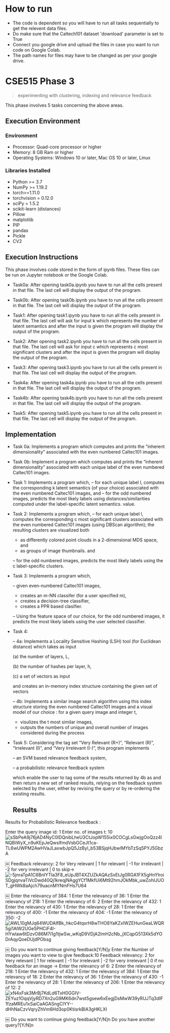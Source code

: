 # How to run
- The code is dependent so you will have to run all tasks sequentially to get the relevent data files.
- Do make sure that the Caltech101 dataset 'download' parameter is set to True
- Connect you google drive and upload the files in case you want to run code on Google Colab.
- The path names for files may have to be changed as per your google drive.

# CSE515 Phase 3 
> experimenting with clustering, indexing and relevance feedback

This phase involves 5 tasks concerning the above areas.

## Execution Environment

### Environment

- Processor: Quad-core processor or higher
- Memory: 8 GB Ram or higher
- Operating Systems: Windows 10 or later, Mac OS 10 or later, Linux

### Libraries Installed

- Python >= 3.7
- NumPy >= 1.19.2
- torch>=1.11.0
- torchvision = 0.12.0
- sciPy = 1.5.2
- scikit-learn (distances)
- Pillow
- matplotlib
- PIP
- pandas
- Pickle
- CV2


## Execution Instructions

This phase involves code stored in the form of ipynb files. These files can be run on Jupyter notebook or the Google Colab.

- Task0a: After opening task0a.ipynb you have to run all the cells present in that file. The last cell will display the output of the program.

- Task0b: After opening task0b.ipynb you have to run all the cells present in that file. The last cell will display the output of the program.

- Task1: After opening task1.ipynb you have to run all the cells present in that file. The last cell will ask for input k which represents the number of latent semantics and after the input is given the program will display the output of the program.
- Task2: After opening task2.ipynb you have to run all the cells present in that file. The last cell will ask for input c which represents c most significant clusters and after the input is given the program will display the output of the program.
- Task3: After opening task3.ipynb you have to run all the cells present in that file. The last cell will display the output of the program.
- Task4a: After opening task4a.ipynb you have to run all the cells present in that file. The last cell will display the output of the program.
- Task4b: After opening task4b.ipynb you have to run all the cells present in that file. The last cell will display the output of the program.
- Task5: After opening task5.ipynb you have to run all the cells present in that file. The last cell will display the output of the program.


## Implementation

- Task 0a: Implements a program which computes and prints the “inherent dimensionality” associated with the even numbered Caltec101 images.
- Task 0b: Implement a program which computes and prints the “inherent dimensionality” associated with each unique
label of the even numbered Caltec101 images.
- Task 1: Implements a program which,
    – for each unique label l, computes the corresponding k latent semantics (of your choice) associated with the even numbered Caltec101 images, and
    – for the odd numbered images, predicts the most likely labels using distances/similarities computed under the label-specific latent semantics.
value.
- Task 2: Implements a program which,
    – for each unique label l, computes the corresponding c most significant clusters associated with the even numbered Caltec101 images (using DBScan algorithm); the resulting clusters are visualized both

    - as differently colored point clouds in a 2-dimensional MDS space, and
    - as groups of image thumbnails.
        and

    – for the odd numbered images, predicts the most likely labels using the c label-specific clusters.
- Task 3: Implements a program which,

    – given even-numbered Caltec101 images,

    - creates an m-NN classifer (for a user specified m),
    - creates a decision-tree classifier,
    - creates a PPR based clasifier.

    – Using the feature space of our choice, for the odd numbered images, it predicts the most likely labels using the user selected classifier.

- Task 4:

    – 4a: Implements a Locality Sensitive Hashing (LSH) tool (for Euclidean distance) which takes as input 
    
    (a) the number of layers, L, 

    (b) the number of hashes per layer, h, 

    (c) a set of vectors as input

    and creates an in-memory index structure containing the given set of vectors

    – 4b: Implements a similar image search algorithm using this index structure storing the even numbered Caltec101
    images and a visual model of our choice : for a
    given query image and integer t,

    - visulizes the t most similar images,
    - outputs the numbers of unique and overall number of images considered during the process

- Task 5: Considering the tag set “Very Relevant (R+)”, “Relevant (R)”, “Irrelevant (I)”, and “Very Irrelevant (I-)”, this program implements 

    – an SVM based relevance feedback system,

    – a probabilistic relevance feedback system 

    which enable the user to tag some of the results returned by 4b as and then return a new set of ranked results, relying on the feedback system selected by the user, either by revising the query or by re-ordering the existing results.

  ## Results

Results for Probabilistic Relevance feedback :

Enter the query image id: 1
Enter no. of images t: 10
![sSbPeA9j76jAD4NyC0lDQnibLheU3CtJopW155ix0COCgLsGwjgOoQzz4lNQBiWyX_n9uKEpJeQwslfmdVsbGCeJt1ca-TL6wUWPM2AwHVaJLaxwbJpQ5JzByI_b53BSjqHJbwlMYbTzSq5PYJ5GbzA](https://github.com/devanshugupta/ImageSearch-CSE-515/assets/22978896/bd740bb1-debd-4821-9f79-8fafc68d167e)

￼
Feedback relevancy: 2 for Very relevant | 1 for relevant | -1 for irrelevant | -2 for very irrelevant | 0 to skip->
![-5jnraTpA1C6BnIYTIa3F8_eUpJBT4XZUZkAQAzSxEtJg0RGA1FX5gHnYlroiSDgjqnvaTiVcDwd40Qj1kreqjNAggYCf1MkfUi6Mt92hmJOkMbk_uwZohIJUOT_gHWk8aAjch79uacnMYNmFHs7U64](https://github.com/devanshugupta/ImageSearch-CSE-515/assets/22978896/311b0215-eae4-4f4c-8269-bed7bbd687e9)

￼
Enter the relevancy of 384: 1
Enter the relevancy of 36: 1
Enter the relevancy of 218: 1
Enter the relevancy of 6: 2
Enter the relevancy of 432: 1
Enter the relevancy of 430: 1
Enter the relevancy of 28: 1
Enter the relevancy of 400: -1
Enter the relevancy of 404: -1
Enter the relevancy of 350: -2
![AWL10gMJq64WUDAIfBk_hkcG4tqxrH8wTHO8YaKZxlWZEHunGeaLWQR5gi1AlW2UGe5PHCiF4I-HYwlaw6tDzvO86M7i1g1tjwSw_wKqD9VDjA2lmH2cNb_jXCqpG513Xk5dYODrAqyQoeDUjdPObsg](https://github.com/devanshugupta/ImageSearch-CSE-515/assets/22978896/8459b9c4-1826-4d8f-9e91-dc10af0c3a31)

￼
Do you want to continue giving feedback[Y/N]y
Enter the Number of images you want to view to give feedback:10
Feedback relevancy: 2 for Very relevant | 1 for relevant | -1 for irrelevant | -2 for very irrelevant | 0 if no feedback for an image ->
Enter the relevancy of 6: 2
Enter the relevancy of 218: 1
Enter the relevancy of 432: 1
Enter the relevancy of 384: 1
Enter the relevancy of 18: 2
Enter the relevancy of 36: 1
Enter the relevancy of 430: -1
Enter the relevancy of 28: 1
Enter the relevancy of 206: 1
Enter the relevancy of 12: 2
![xN4xFsk3MrBj7KdLd6TxH0GGIV-ZEYuz1OqqVjyRD7Xn2uG9MK6dn7wst5gsew6xEegjDsMwW39yRUJTq3dIF1fzaMREu1xSaiCaAGASngClYY--dHhNaCzvVqryZhVm6Hd3op0KtisrkBlA3gHKLXI](https://github.com/devanshugupta/ImageSearch-CSE-515/assets/22978896/c98131c0-bdfd-45d4-a229-81072bc92730)

￼
Do you want to continue giving feedback[Y/N]n
Do you have another query?[Y/N]n

